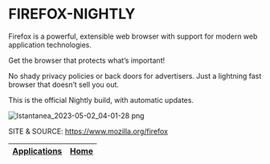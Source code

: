 # FIREFOX-NIGHTLY

 Firefox is a powerful, extensible web browser with support for modern web application technologies.
 
 Get the browser that protects what’s important!

 No shady privacy policies or back doors for advertisers. Just a lightning fast browser that doesn’t sell you out.
 
 This is the official Nightly build, with automatic updates.
 
 ![Istantanea_2023-05-02_04-01-28 png](https://user-images.githubusercontent.com/88724353/235563850-61d359ff-53ac-43a6-ab1d-33297dc4df73.jpg)
 
 SITE &
 SOURCE: https://www.mozilla.org/firefox

 | [Applications](https://portable-linux-apps.github.io/apps.html) | [Home](https://portable-linux-apps.github.io)
 | --- | --- |
